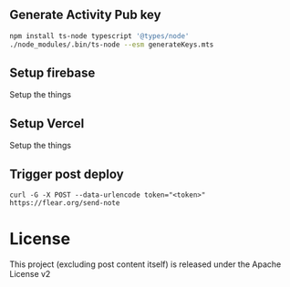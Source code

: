 ## Generate Activity Pub key

```bash
npm install ts-node typescript '@types/node'
./node_modules/.bin/ts-node --esm generateKeys.mts
```


## Setup firebase

Setup the things

## Setup Vercel

Setup the things

## Trigger post deploy

```
curl -G -X POST --data-urlencode token="<token>" https://flear.org/send-note
```

# License

This project (excluding post content itself) is released under the Apache License v2
